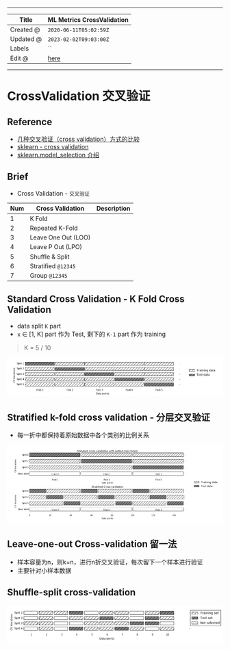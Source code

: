 -----

| Title     | ML Metrics CrossValidation                            |
| --------- | ----------------------------------------------------- |
| Created @ | `2020-06-11T05:02:59Z`                                |
| Updated @ | `2023-02-02T09:03:00Z`                                |
| Labels    | \`\`                                                  |
| Edit @    | [here](https://github.com/junxnone/aiwiki/issues/249) |

-----

# CrossValidation 交叉验证

## Reference

  - [几种交叉验证（cross
    validation）方式的比较](https://www.cnblogs.com/ysugyl/p/8707887.html)
  - [sklearn - cross
    validation](https://scikit-learn.org/stable/modules/cross_validation.html#cross-validation)
  - [sklearn.model\_selection
    介绍](https://www.cnblogs.com/XD00/p/12290528.html)

## Brief

  - Cross Validation - `交叉验证`

| Num | Cross Validation    | Description |
| --- | ------------------- | ----------- |
| 1   | K Fold              |             |
| 2   | Repeated K-Fold     |             |
| 3   | Leave One Out (LOO) |             |
| 4   | Leave P Out (LPO)   |             |
| 5   | Shuffle & Split     |             |
| 6   | Stratified `@12345` |             |
| 7   | Group `@12345`      |             |

## Standard Cross Validation - K Fold Cross Validation

  - data split `K` part
  - `x` ∈ \[1, K\] part 作为 Test, 剩下的 `K-1` part 作为 training

> K = 5 / 10

![image](media/6795eea4d71ca0b28d58e2f52a5298b9e5f9e5c6.png)

## Stratified k-fold cross validation - 分层交叉验证

  - 每一折中都保持着原始数据中各个类别的比例关系

![image](media/d17d53327b3bcc1182d34d82df06ff895b2884e5.png)

## Leave-one-out Cross-validation 留一法

  - 样本容量为n，则k=n，进行n折交叉验证，每次留下一个样本进行验证
  - 主要针对小样本数据

## Shuffle-split cross-validation

![image](media/4e120fbbfbad28b8a202713abd3d4be4f43469f2.png)
